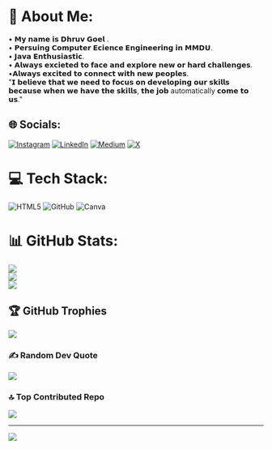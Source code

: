 # 💫 About Me:
• 𝗠𝘆 𝗻𝗮𝗺𝗲 𝗶𝘀 𝗗𝗵𝗿𝘂𝘃 𝗚𝗼𝗲𝗹 .<br>• 𝗣𝗲𝗿𝘀𝘂𝗶𝗻𝗴 𝗖𝗼𝗺𝗽𝘂𝘁𝗲𝗿 𝗘𝗰𝗶𝗲𝗻𝗰𝗲 𝗘𝗻𝗴𝗶𝗻𝗲𝗲𝗿𝗶𝗻𝗴 𝗶𝗻 𝗠𝗠𝗗𝗨.<br>• 𝗝𝗮𝘃𝗮 𝗘𝗻𝘁𝗵𝘂𝘀𝗶𝗮𝘀𝘁𝗶𝗰.<br>• 𝗔𝗹𝘄𝗮𝘆𝘀 𝗲𝘅𝗰𝗶𝗲𝘁𝗲𝗱 𝘁𝗼 𝗳𝗮𝗰𝗲 𝗮𝗻𝗱 𝗲𝘅𝗽𝗹𝗼𝗿𝗲 𝗻𝗲𝘄 𝗼𝗿 𝗵𝗮𝗿𝗱 𝗰𝗵𝗮𝗹𝗹𝗲𝗻𝗴𝗲𝘀. <br>•𝗔𝗹𝘄𝗮𝘆𝘀 𝗲𝘅𝗰𝗶𝘁𝗲𝗱 𝘁𝗼 𝗰𝗼𝗻𝗻𝗲𝗰𝘁 𝘄𝗶𝘁𝗵 𝗻𝗲𝘄 𝗽𝗲𝗼𝗽𝗹𝗲𝘀.<br>"𝗜 𝗯𝗲𝗹𝗶𝗲𝘃𝗲 𝘁𝗵𝗮𝘁 𝘄𝗲 𝗻𝗲𝗲𝗱 𝘁𝗼 𝗳𝗼𝗰𝘂𝘀 𝗼𝗻 𝗱𝗲𝘃𝗲𝗹𝗼𝗽𝗶𝗻𝗴 𝗼𝘂𝗿 𝘀𝗸𝗶𝗹𝗹𝘀 𝗯𝗲𝗰𝗮𝘂𝘀𝗲 𝘄𝗵𝗲𝗻 𝘄𝗲 𝗵𝗮𝘃𝗲 𝘁𝗵𝗲 𝘀𝗸𝗶𝗹𝗹𝘀, 𝘁𝗵𝗲 𝗷𝗼𝗯 automatically 𝗰𝗼𝗺𝗲 𝘁𝗼 𝘂𝘀."


## 🌐 Socials:
[![Instagram](https://img.shields.io/badge/Instagram-%23E4405F.svg?logo=Instagram&logoColor=white)](https://instagram.com/https://x.com/DhruvGoel111838) [![LinkedIn](https://img.shields.io/badge/LinkedIn-%230077B5.svg?logo=linkedin&logoColor=white)](https://linkedin.com/in/https://www.linkedin.com/in/dhruv1100/) [![Medium](https://img.shields.io/badge/Medium-12100E?logo=medium&logoColor=white)](https://medium.com/@https://medium.com/@dhruvgoel1100) [![X](https://img.shields.io/badge/X-black.svg?logo=X&logoColor=white)](https://x.com/https://x.com/DhruvGoel111838) 

# 💻 Tech Stack:
![HTML5](https://img.shields.io/badge/html5-%23E34F26.svg?style=flat-square&logo=html5&logoColor=white) ![GitHub](https://img.shields.io/badge/github-%23121011.svg?style=flat-square&logo=github&logoColor=white) ![Canva](https://img.shields.io/badge/Canva-%2300C4CC.svg?style=flat-square&logo=Canva&logoColor=white)
# 📊 GitHub Stats:
![](https://github-readme-stats.vercel.app/api?username=dhruvgoel3&theme=codeSTACKr&hide_border=false&include_all_commits=true&count_private=true)<br/>
![](https://github-readme-streak-stats.herokuapp.com/?user=dhruvgoel3&theme=codeSTACKr&hide_border=false)<br/>
![](https://github-readme-stats.vercel.app/api/top-langs/?username=dhruvgoel3&theme=codeSTACKr&hide_border=false&include_all_commits=true&count_private=true&layout=compact)

## 🏆 GitHub Trophies
![](https://github-profile-trophy.vercel.app/?username=dhruvgoel3&theme=codeSTACKr&no-frame=false&no-bg=false&margin-w=4)

### ✍️ Random Dev Quote
![](https://quotes-github-readme.vercel.app/api?type=horizontal&theme=radical)

### 🔝 Top Contributed Repo
![](https://github-contributor-stats.vercel.app/api?username=dhruvgoel3&limit=5&theme=codeSTACKr&combine_all_yearly_contributions=true)

---
[![](https://visitcount.itsvg.in/api?id=dhruvgoel3&icon=4&color=13)](https://visitcount.itsvg.in)

<!-- Proudly created with GPRM ( https://gprm.itsvg.in ) -->
